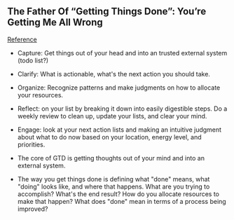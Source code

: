 ## The Father Of “Getting Things Done”: You’re Getting Me All Wrong
[Reference](https://www.fastcompany.com/3046463/the-father-of-getting-things-done-youre-getting-me-all-wrong)

- Capture: Get things out of your head and into an trusted external system (todo list?)
- Clarify: What is actionable, what's the next action you should take.
- Organize: Recognize patterns and make judgments on how to allocate your resources.
- Reflect: on your list by breaking it down into easily digestible steps. Do a weekly review to clean up, update your lists, and clear your mind.
- Engage: look at your next action lists and making an intuitive judgment about what to do now based on your location, energy level, and priorities.

- The core of GTD is getting thoughts out of your mind and into an external system.
- The way you get things done is defining what "done" means, what "doing" looks like, and where that happens. What are you trying to accomplish? What's the end result? How do you allocate resources to make that happen? What does "done" mean in terms of a process being improved?
